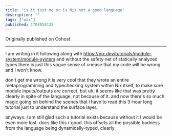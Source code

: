 ```yaml
---
title: "is it just me or is Nix not a good language"
description: ""
tags: ["nix"]
published: 1708050138
---
```


Originally published on Cohost.

---

I am writing in it following along with <https://nix.dev/tutorials/module-system/module-system> and without the safety net of statically analyzed types there is just this vague sense of unease that my code will be wrong and I won't know.

don't get me wrong it is very cool that they wrote an entire metaprogramming and typechecking system within Nix itself, to make sure module inputs/outputs are correct, but uh, it seems like that was pretty clearly in spite of the language, not because of it. and now there's so much magic going on behind the scenes that i have to read this 3-hour long tutorial just to understand the surface layer.

anyways. I am still glad such a tutorial exists because without it I would be even more lost. docs like this r good. this offsets all the possible badness from the language being dynamically-typed, clearly
